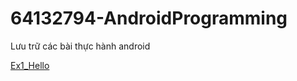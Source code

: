 # 64132794-AndroidProgramming
Lưu trữ các bài thực hành android

 
[Ex1_Hello](https://github.com/doanthanhtu220604/64132794-AndroidProgramming/tree/main/Ex1_Hello)



